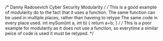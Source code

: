 /*
Danny Radosevich
Cyber Security
Modularity
*/
/*
	This is a good example of modularity do to the fact that it uses a function. The same function can be used in multiple places, rather than haveing to retype
	The same code in every place used.
	int mySum(int a, int b)
{
		return a+b;
}
*/
/*
	This is a poor example for modularity as it does not use a function, so everytime a similar peice of code is used it must
	be retyped.
*/
